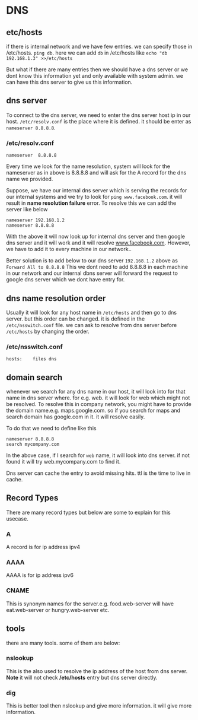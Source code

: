 # DNS

## etc/hosts
if there is internal network and we have few entries. we can specify those in /etc/hosts. `ping db`. here we can add `db` in /etc/hosts like `echo "db 192.168.1.3" >>/etc/hosts`

But what if there are many entries then we should have a dns server or we dont know this information yet and only available with system admin. we can have this dns server to give us this information.

## dns server
To connect to the dns server, we need to enter the dns server host ip in our host. `/etc/resolv.conf` is the place where it is defined.
it should be enter as `nameserver 8.8.8.8`.

### /etc/resolv.conf
````
nameserver  8.8.8.8
````
Every time we look for the name resolution, system will look for the nameserver as in above is 8.8.8.8 and will ask for the A record for the dns name we provided.

Suppose, we have our internal dns server which is serving the records for our internal systems and we try to look for `ping www.facebook.com`. it will result in **name resolution failure** error. To resolve this we can add the server like below
````
nameserver 192.168.1.2
nameserver 8.8.8.8
````
With the above it will now look up for internal dns server and then google dns server and it will work and it will resolve www.facebook.com. However, we have to add it to every machine in our network..

Better solution is to add below to our dns server `192.168.1.2` above as `Forward All to 8.8.8.8` This we dont need to add 8.8.8.8 in each machine in our network and our internal dbns server will forward the request to google dns server which we dont have entry for.

## dns name resolution order
Usually it will look for any host name in `/etc/hosts` and then go to dns server. but this order can be changed. it is defined in the `/etc/nsswitch.conf` file. we can ask to resolve from dns server before `/etc/hosts` by changing the order.

### /etc/nsswitch.conf
````
hosts:    files dns
````

## domain search
whenever we search for any dns name in our host, it will look into for that name in dns server where. for e.g. web. it will look for web which might not be resolved. To resolve this in company network, you might have to provide the domain name.e.g. maps.google.com. so if you search for maps and search domain has google.com in it. it will resolve easily.

To do that we need to define like this
````
nameserver 8.8.8.8
search mycompany.com
````

In the above case, if I search for `web` name, it will look into dns server. if not found it will try web.mycompany.com to find it. 

Dns server can cache the entry to avoid missing hits. ttl is the time to live in cache.

## Record Types
There are many record types but below are some to explain for this usecase.

### A
A record is for ip address ipv4

### AAAA
AAAA is for ip address ipv6

### CNAME
This is synonym names for the server.e.g. food.web-server will have eat.web-server or hungry.web-server etc.

## tools
there are many tools. some of them are below:

### nslookup
This is the also used to resolve the ip address of the host from dns server. 
**Note** it will not check **/etc/hosts** entry but dns server directly.

### dig
This is better tool then nslookup and give more information. it will give more information.
